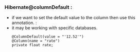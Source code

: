 ### Hibernate@columnDefault :
- if we want to set the default value to the column then use this annotation. :
- it may be working with specific databases.
    ```
    @ColumnDefault(value = "'12.52'")
    @Column(name = "rate")
	private float rate;
    ```

